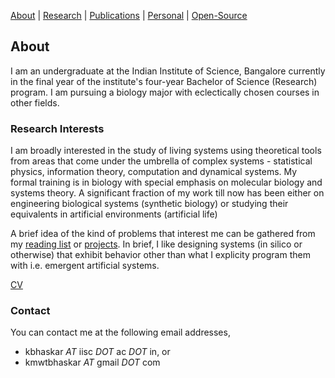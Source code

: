 [About](/)   |   [Research](/projects.html)   |    [Publications](/pubs.html)   |   [Personal](/personal.html)   |   [Open-Source](/prog.html)

## About

I am an undergraduate at the Indian Institute of Science, Bangalore currently in the final year of the institute's four-year Bachelor of Science (Research) program. I am pursuing a biology major with eclectically chosen courses in other fields.


### Research Interests 

I am broadly interested in the study of living systems using theoretical tools from areas that come under the umbrella of complex systems - statistical physics, information theory, computation and dynamical systems. My formal training is in biology with special emphasis on molecular biology and systems theory.  A significant fraction of my work till now has been either on engineering biological systems (synthetic biology) or studying their equivalents in artificial environments (artificial life)

A brief idea of the kind of problems that interest me can be gathered from my [reading list](https://docs.google.com/spreadsheets/d/1NsCHwOlmCbUmnDI-eb9eIGUtDV80r0ON0A5dLFqniyU/edit?usp=sharing "Bhaskar's reading list") or [projects](/projects.html). In brief, I like designing systems (in silico or otherwise) that exhibit behavior other than what I explicity program them with i.e. emergent artificial systems.

[CV](/CV.pdf)

### Contact

You can contact me at the following email addresses,
- kbhaskar _AT_ iisc _DOT_ ac _DOT_ in, or
- kmwtbhaskar _AT_ gmail _DOT_ com
